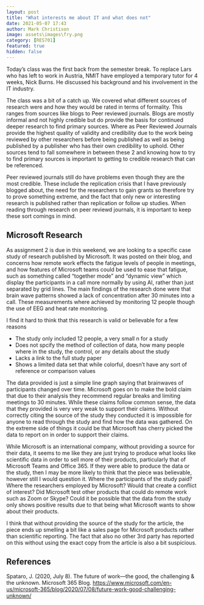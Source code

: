 ```yaml
---
layout: post
title: "What interests me about IT and what does not"
date: 2021-05-07 17:43
author: Mark Christison
image: assets\images\fry.png
category: [RES701]
featured: true
hidden: false
---
```


Today’s class was the first back from the semester break. To replace Lars who has left to work in Austria, NMIT have employed a temporary tutor for 4 weeks, Nick Burns. He discussed his background and his involvement in the IT industry.

The class was a bit of a catch up. We covered what different sources of research were and how they would be rated in terms of formality. This ranges from sources like blogs to Peer reviewed journals. Blogs are mostly informal and not highly credible but do provide the basis for continued deeper research to find primary sources. Where as Peer Reviewed Journals provide the highest quality of validity and credibility due to the work being reviewed by other researchers before being published as well as being published by a publisher who has their own credibility to uphold. Other sources tend to fall somewhere in between these 2 and knowing how to try to find primary sources is important to getting to credible research that can be referenced.

Peer reviewed journals still do have problems even though they are the most credible. These include the replication crisis that I have previously blogged about, the need for the researchers to gain grants so therefore try to prove something extreme, and the fact that only new or interesting research is published rather than replication or follow up studies. When reading through research on peer reviewd journals, it is important to keep these sort comings in mind.

## Microsoft Research

As assignment 2 is due in this weekend, we are looking to a specific case study of research published by Microsoft. It was posted on their blog, and concerns how remote work effects the fatigue levels of people in meetings, and how features of Microsoft teams could be used to ease that fatigue, such as something called “together mode” and “dynamic view” which display the participants in a call more normally by using AI, rather than just separated by grid lines.
The main findings of the research done were that brain wave patterns showed a lack of concentration after 30 minutes into a call. These measurements where achieved by monitoring 12 people though the use of EEG and heat rate monitoring.

I find it hard to think that this research is valid or believable for a few reasons

* The study only included 12 people, a very small n for a study
* Does not spcify the method of collection of data, how many people where in the study, the control, or any details about the study
* Lacks a link to the full study paper
* Shows a limited data set that while colorful, doesn’t have any sort of reference or comparison values

The data provided is just a simple line graph saying that brainwaves of participants changed over time. Microsoft goes on to make the bold claim that due to their analysis they recommend regular breaks and limiting meetings to 30 minutes. While these claims follow common sense, the data that they provided is very very weak to support their claims. Without correctly citing the source of the study they conducted it is impossible for anyone to read through the study and find how the data was gathered. On the extreme side of things it could be that Microsoft has cherry picked the data to report on in order to support their claims.

While Microsoft is an international company, without providing a source for their data, it seems to me like they are just trying to produce what looks like scientific data in order to sell more of their products, particularly that of Microsoft Teams and Office 365. If they were able to produce the data or the study, then I may be more likely to think that the piece was believable, however still I would question it. Where the participants of the study paid? Where the researchers employed by Microsoft? Would that create a conflict of interest? Did Microsoft test other products that could do remote work such as Zoom or Skype? Could it be possible that the data from the study only shows positive results due to that being what Microsoft wants to show about their products.

I think that without providing the source of the study for the article, the piece ends up smelling a bit like a sales page for Microsoft products rather than scientific reporting. The fact that also no other 3rd party has reported on this without using the exact copy from the article is also a bit suspicious.

## References

Spataro, J. (2020, July 8). The future of work—the good, the challenging & the unknown. Microsoft 365 Blog. https://www.microsoft.com/en-us/microsoft-365/blog/2020/07/08/future-work-good-challenging-unknown/